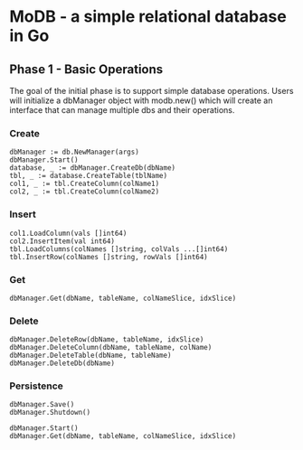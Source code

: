 # MoDB - a simple relational database in Go

## Phase 1 - Basic Operations

The goal of the initial phase is to support simple database operations. Users will initialize a dbManager object with modb.new() which will create an interface that can manage multiple dbs and their operations.

### Create

```
dbManager := db.NewManager(args)
dbManager.Start()
database, _ := dbManager.CreateDb(dbName)
tbl, _ := database.CreateTable(tblName)
col1, _ := tbl.CreateColumn(colName1)
col2, _ := tbl.CreateColumn(colName2)
```

### Insert

```
col1.LoadColumn(vals []int64)
col2.InsertItem(val int64)
tbl.LoadColumns(colNames []string, colVals ...[]int64)
tbl.InsertRow(colNames []string, rowVals []int64)
```

### Get

```
dbManager.Get(dbName, tableName, colNameSlice, idxSlice)
```

### Delete

```
dbManager.DeleteRow(dbName, tableName, idxSlice)
dbManager.DeleteColumn(dbName, tableName, colName)
dbManager.DeleteTable(dbName, tableName)
dbManager.DeleteDb(dbName)
```


### Persistence

```
dbManager.Save()
dbManager.Shutdown()

dbManager.Start()
dbManager.Get(dbName, tableName, colNameSlice, idxSlice)
```